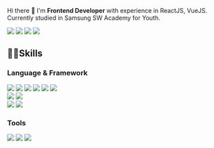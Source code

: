 Hi there 👋 I'm <strong>Frontend Developer</strong> with experience in ReactJS, VueJS.  
Currently studied in Samsung SW Academy for Youth. 

<a href="https://velog.io/@isabel_noh"><img src="https://img.shields.io/badge/blog-09D3AC?style=flat-square&logo=velog&logoColor=white"/></a>
<a href="mailto:nohhyunjeong93@gmail.com"><img src="https://img.shields.io/badge/nohhyunjeong93@gmail.com-EA4335?style=flat-square&logo=gmail&logoColor=white"/></a>
<a href="https://www.linkedin.com/in/hyun-jeong-n-59517b21a/"><img src="https://img.shields.io/badge/Hyeonjung Noh-0b66c2?style=flat-square&logo=linkedin&logoColor=white"/></a>
<a href="https://maroon-margin-1eb.notion.site/Hyeonjung-Isabel-Noh-3446acc0888e48d8acfd669ca9fc0ddd"><img src="https://img.shields.io/badge/portfolio-000000?style=flat-square&logo=notion&logoColor=white"/></a>

## 👩‍💻Skills
### Language & Framework
<div>
  <img src="https://img.shields.io/badge/React-61DAFB?style=flat-square&logo=react&logoColor=white"/>
  <img src="https://img.shields.io/badge/Javascript-F7DF1E?style=flat-square&logo=javascript&logoColor=white"/>
  <img src="https://img.shields.io/badge/HTML5-E34F26?style=flat-square&logo=html5&logoColor=white"/>
  <img src="https://img.shields.io/badge/CSS-1572B6?style=flat-square&logo=css3&logoColor=white"/>
  <img src="https://img.shields.io/badge/TailwindCSS-06B6D4?style=flat-square&logo=tailwindcss&logoColor=white"/>
  <img src="https://img.shields.io/badge/StyledComponents-DB7093?style=flat-square&logo=styledcomponents&logoColor=white"/>
</div>
<div>
  <img src="https://img.shields.io/badge/Typescript-3178C6?style=flat-square&logo=typescript&logoColor=white"/>
  <img src="https://img.shields.io/badge/Vue-4FC08D?style=flat-square&logo=vuedotjs&logoColor=white"/>
</div>
<div>
  <img src="https://img.shields.io/badge/Python-3776AB?style=flat-square&logo=python&logoColor=white"/>
  <img src="https://img.shields.io/badge/Django-092E20?style=flat-square&logo=Django&logoColor=white"/>
</div>

### Tools
<div>
  <img src="https://img.shields.io/badge/Jira-0052CC?style=flat-square&logo=jira&logoColor=white"/>
  <img src="https://img.shields.io/badge/Git-F05032?style=flat-square&logo=git&logoColor=white"/>
  <img src="https://img.shields.io/badge/Figma-F24E1E?style=flat-square&logo=figma&logoColor=white"/>
</div>

<!--
**isabel-noh/isabel-noh** is a ✨ _special_ ✨ repository because its `README.md` (this file) appears on your GitHub profile.

Here are some ideas to get you started:

- 🔭 I’m currently working on ...
- 🌱 I’m currently learning ...
- 👯 I’m looking to collaborate on ...
- 🤔 I’m looking for help with ...
- 💬 Ask me about ...
- 📫 How to reach me: ...
- 😄 Pronouns: ...
- ⚡ Fun fact: ...
-->
